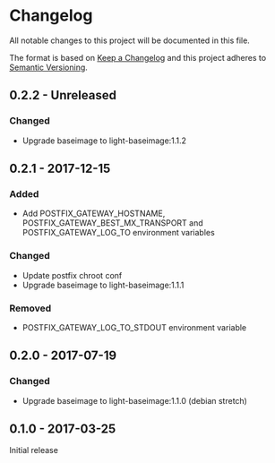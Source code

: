 # Changelog
All notable changes to this project will be documented in this file.

The format is based on [Keep a Changelog](http://keepachangelog.com/en/1.0.0/)
and this project adheres to [Semantic Versioning](http://semver.org/spec/v2.0.0.html).

## 0.2.2 - Unreleased
### Changed
  - Upgrade baseimage to light-baseimage:1.1.2

## 0.2.1 - 2017-12-15
### Added 
  - Add POSTFIX_GATEWAY_HOSTNAME, POSTFIX_GATEWAY_BEST_MX_TRANSPORT and POSTFIX_GATEWAY_LOG_TO environment variables

### Changed
  - Update postfix chroot conf
  - Upgrade baseimage to light-baseimage:1.1.1

### Removed
  - POSTFIX_GATEWAY_LOG_TO_STDOUT environment variable

## 0.2.0 - 2017-07-19
### Changed
  - Upgrade baseimage to light-baseimage:1.1.0 (debian stretch)

## 0.1.0 - 2017-03-25
Initial release

[0.2.2]: https://github.com/osixia/docker-postfix-gateway/compare/v0.2.1...v0.2.2
[0.2.1]: https://github.com/osixia/docker-postfix-gateway/compare/v0.2.0...v0.2.1
[0.2.0]: https://github.com/osixia/docker-postfix-gateway/compare/v0.1.0...v0.2.0